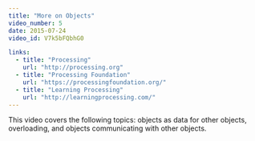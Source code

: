```yaml
---
title: "More on Objects"
video_number: 5
date: 2015-07-24
video_id: V7k5bFQbhG0

links:
  - title: "Processing"
    url: "http://processing.org"
  - title: "Processing Foundation"
    url: "https://processingfoundation.org/"
  - title: "Learning Processing"
    url: "http://learningprocessing.com/"
---
```


This video covers the following topics: objects as data for other objects, overloading, and objects communicating with other objects.
